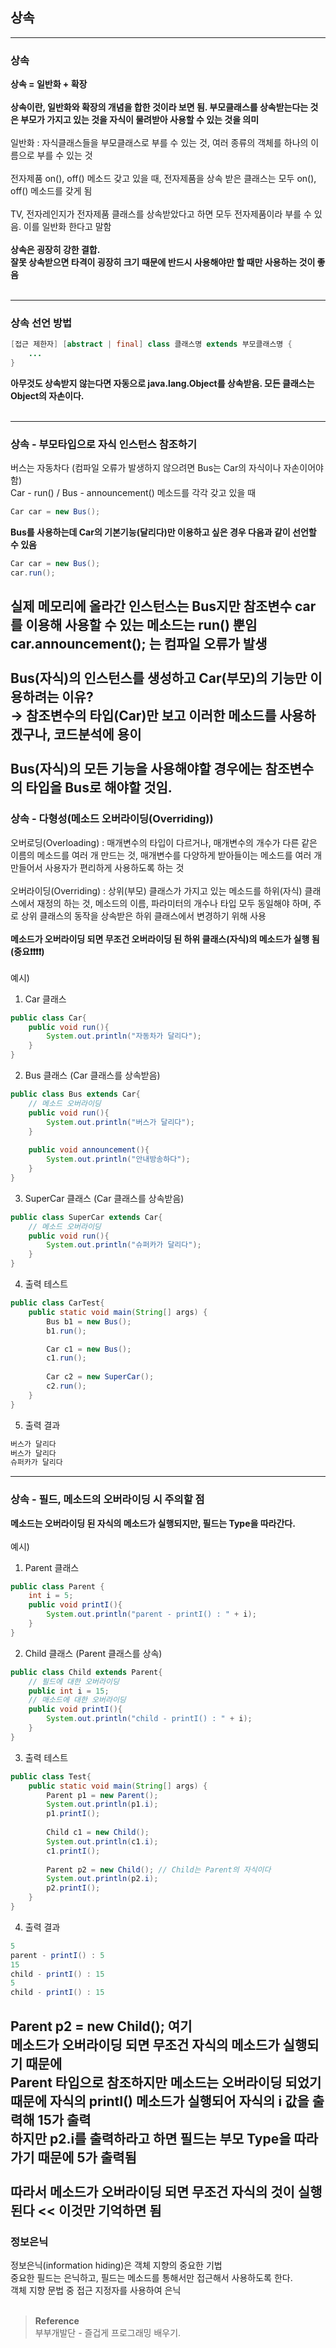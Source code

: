## 상속

---
### 상속
**상속 = 일반화 + 확장**<br/></br>
**상속이란, 일반화와 확장의 개념을 합한 것이라 보면 됨. 부모클래스를 상속받는다는 것은 부모가 가지고 있는 것을 자식이 물려받아 사용할 수 있는 것을 의미**<br/></br>
일반화 : 자식클래스들을 부모클래스로 부를 수 있는 것, 여러 종류의 객체를 하나의 이름으로 부를 수 있는 것</br></br>
전자제품 on(), off() 메소드 갖고 있을 때, 전자제품을 상속 받은 클래스는 모두 on(), off() 메소드를 갖게 됨<br/><br/>
TV, 전자레인지가 전자제품 클래스를 상속받았다고 하면 모두 전자제품이라 부를 수 있음. 이를 일반화 한다고 말함</br></br> 
**상속은 굉장히 강한 결합. </br>
잘못 상속받으면 타격이 굉장히 크기 때문에 반드시 사용해야만 할 때만 사용하는 것이 좋음**<br/><br/>

---
### 상속 선언 방법
```java
[접근 제한자] [abstract | final] class 클래스명 extends 부모클래스명 {
    ...
}
```
**아무것도 상속받지 않는다면 자동으로 java.lang.Object를 상속받음. 모든 클래스는 Object의 자손이다.**</br></br>

---
### 상속 - 부모타입으로 자식 인스턴스 참조하기
버스는 자동차다 (컴파일 오류가 발생하지 않으려면 Bus는 Car의 자식이나 자손이어야 함)</br>
Car - run() / Bus - announcement() 메소드를 각각 갖고 있을 때
```java
Car car = new Bus();
```
**Bus를 사용하는데 Car의 기본기능(달리다)만 이용하고 싶은 경우 다음과 같이 선언할 수 있음**</br>
```java
Car car = new Bus();
car.run();
```
실제 메모리에 올라간 인스턴스는 Bus지만 참조변수 car를 이용해 사용할 수 있는 메소드는 run() 뿐임</br>
car.announcement(); 는 컴파일 오류가 발생</br></br>
Bus(자식)의 인스턴스를 생성하고 Car(부모)의 기능만 이용하려는 이유? </br>
→ 참조변수의 타입(Car)만 보고 이러한 메소드를 사용하겠구나, 코드분석에 용이</br></br>
Bus(자식)의 모든 기능을 사용해야할 경우에는 참조변수의 타입을 Bus로 해야할 것임.
---
### 상속 - 다형성(메소드 오버라이딩(Overriding))
오버로딩(Overloading) : 매개변수의 타입이 다르거나, 매개변수의 개수가 다른 같은 이름의 메소드를 여러 개 만드는 것, 매개변수를 다양하게 받아들이는 메소드를 여러 개 만들어서 사용자가 편리하게 사용하도록 하는 것</br></br>
오버라이딩(Overriding) : 상위(부모) 클래스가 가지고 있는 메소드를 하위(자식) 클래스에서 재정의 하는 것, 메소드의 이름, 파라미터의 개수나 타입 모두 동일해야 하며, 주로 상위 클래스의 동작을 상속받은 하위 클래스에서 변경하기 위해 사용</br></br>
**메소드가 오버라이딩 되면 무조건 오버라이딩 된 하위 클래스(자식)의 메소드가 실행 됨 (중요❗❗❗❗)️**</br></br>
예시)</br>
1. Car 클래스
```java
public class Car{
    public void run(){
        System.out.println("자동차가 달리다");
    }
}
```
2. Bus 클래스 (Car 클래스를 상속받음)
```java
public class Bus extends Car{
    // 메소드 오버라이딩
    public void run(){
        System.out.println("버스가 달리다");
    }
    
    public void announcement(){
        System.out.println("안내방송하다");
    }
}
```
3. SuperCar 클래스 (Car 클래스를 상속받음)
```java
public class SuperCar extends Car{
    // 메소드 오버라이딩
    public void run(){
        System.out.println("슈퍼카가 달리다");
    }
}
```
4. 출력 테스트
```java
public class CarTest{
    public static void main(String[] args) {
        Bus b1 = new Bus();
        b1.run();

        Car c1 = new Bus();
        c1.run();
        
        Car c2 = new SuperCar();
        c2.run();
    }
}
```
5. 출력 결과
```java
버스가 달리다
버스가 달리다
슈퍼카가 달리다
```
---
### 상속 - 필드, 메소드의 오버라이딩 시 주의할 점
**메소드는 오버라이딩 된 자식의 메소드가 실행되지만, 필드는 Type을 따라간다.**</br></br>
예시)</br>
1. Parent 클래스
```java
public class Parent {
    int i = 5;
    public void printI(){
        System.out.println("parent - printI() : " + i);
    }
}
```
2. Child 클래스 (Parent 클래스를 상속)
```java
public class Child extends Parent{
    // 필드에 대한 오버라이딩
    public int i = 15;
    // 매소드에 대한 오버라이딩
    public void printI(){
        System.out.println("child - printI() : " + i);
    }
}
```
3. 출력 테스트
```java
public class Test{
    public static void main(String[] args) {
        Parent p1 = new Parent();
        System.out.println(p1.i);
        p1.printI();
        
        Child c1 = new Child();
        System.out.println(c1.i);
        c1.printI();
        
        Parent p2 = new Child(); // Child는 Parent의 자식이다
        System.out.println(p2.i);
        p2.printI();
    }
}
```
4. 출력 결과
```java
5
parent - printI() : 5
15
child - printI() : 15
5
child - printI() : 15
```

Parent p2 = new Child(); 여기</br>메소드가 오버라이딩 되면 무조건 자식의 메소드가 실행되기 때문에</br>
Parent 타입으로 참조하지만 메소드는 오버라이딩 되었기 때문에 자식의 printI() 메소드가 실행되어 자식의 i 값을 출력해 15가 출력</br>
하지만 p2.i를 출력하라고 하면 필드는 부모 Type을 따라가기 때문에 5가 출력됨</br></br>
**따라서 메소드가 오버라이딩 되면 무조건 자식의 것이 실행된다 << 이것만 기억하면 됨**
---
### 정보은닉
정보은닉(information hiding)은 객체 지향의 중요한 기법</br>
중요한 필드는 은닉하고, 필드는 메소드를 통해서만 접근해서 사용하도록 한다.</br>
객체 지향 문법 중 접근 지정자를 사용하여 은닉</br></br>
>**Reference**
><br/>부부개발단 - 즐겁게 프로그래밍 배우기.